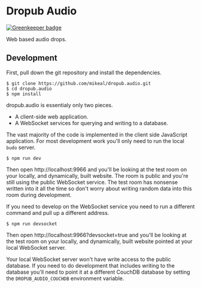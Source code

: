 # Dropub Audio

[![Greenkeeper badge](https://badges.greenkeeper.io/mikeal/dropub.audio.svg)](https://greenkeeper.io/)

Web based audio drops.

## Development

First, pull down the git repository and install the dependencies.

```
$ git clone https://github.com/mikeal/dropub.audio.git
$ cd dropub.audio
$ npm install
```

dropub.audio is essentialy only two pieces.

* A client-side web application.
* A WebSocket services for querying and writing to a database.

The vast majority of the code is implemented in the client side JavaScript application. For most development work you'll only need to run the local `budo`
server.

```
$ npm run dev
```

Then open http://localhost:9966 and you'll be looking at the test room on your locally, and dynamically, built website. The room is public and you're still using the public WebSocket service. The test room has nonsense written into it all the time so don't worry about writing random data into this room during development.

If you need to develop on the WebSocket service you need to run a different command and pull up a different address.

```
$ npm run devsocket
```

Then open http://localhost:9966?devsocket=true and you'll be looking at the test room on your locally, and dynamically, built website pointed at your local WebSocket server.

Your local WebSocket server won't have write access to the public database. If you need to do development that includes writing to the database you'll need to point it at a different CouchDB database by setting the `DROPUB_AUDIO_COUCHDB` environment variable.
